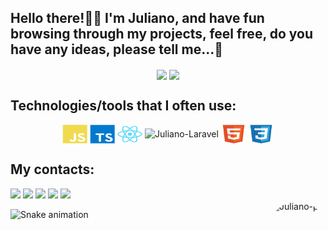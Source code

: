 ## Hello there!🐱‍🏍 I'm Juliano, and have fun browsing through my projects, feel free, do you have any ideas, please tell me...😬

<div align="center">
   <img height=165 align="center" src="https://github-readme-stats.vercel.app/api/top-langs/?username=julianofrodrigues&layout=compact&theme=tokyonight"/>
    <img height=165 align="center" src="https://github-readme-stats.vercel.app/api?username=julianofrodrigues&count_private=true&show_icons=true&theme=tokyonight"/>
  
</div>

## Technologies/tools that I often use:

<p align="center">
  <img align="center" alt="Juliano-Js" height="30" width="40" src="https://raw.githubusercontent.com/devicons/devicon/master/icons/javascript/javascript-plain.svg">
  <img align="center" alt="Juliano-Ts" height="30" width="40" src="https://raw.githubusercontent.com/devicons/devicon/master/icons/typescript/typescript-plain.svg">
  <img align="center" alt="Juliano-React" height="30" width="40" src="https://raw.githubusercontent.com/devicons/devicon/master/icons/react/react-original.svg">
  <img align="center" alt="Juliano-Laravel" height="30" width="40" src="https://cdn.jsdelivr.net/gh/devicons/devicon/icons/laravel/laravel-plain-wordmark.svg">
  <img align="center" alt="Juliano-HTML" height="30" width="40" src="https://raw.githubusercontent.com/devicons/devicon/master/icons/html5/html5-original.svg">
  <img align="center" alt="Juliano-CSS" height="30" width="40" src="https://raw.githubusercontent.com/devicons/devicon/master/icons/css3/css3-original.svg">
</p>
  
  ## My contacts:
 <img align="right" alt="Juliano-pic" height="200" style="margin-top:20px; border-radius:50px;" src="https://i.imgur.com/CEoqRm8.png">   
 <div>
<a href = "mailto:julianof.rodrigues@hotmail.com"><img src="https://img.shields.io/badge/Microsoft_Outlook-0078D4?style=for-the-badge&logo=microsoft-outlook&logoColor=white" target="_blank"></a>
<a href = "mailto:julianof.rodrigues@gmail.com"><img src="https://img.shields.io/badge/-Gmail-%23333?style=for-the-badge&logo=gmail&logoColor=white" target="_blank"></a>
 <a href="https://www.linkedin.com/in/juliano-ferreira-41534b1a4/" target="_blank"><img src="https://img.shields.io/badge/-LinkedIn-%230077B5?style=for-the-badge&logo=linkedin&logoColor=white" target="_blank"></a>
 <a href = "https://www.facebook.com/juliano.ferreirarodrigues/"><img src="https://img.shields.io/badge/Messenger-00B2FF?style=for-the-badge&logo=messenger&logoColor=white" target="_blank"></a>
 <a href="https://www.instagram.com/julianof.rodrigues/" target="_blank"><img src="https://img.shields.io/badge/-Instagram-%23E4405F?style=for-the-badge&logo=instagram&logoColor=white" target="_blank"></a>
 </div>
 
 ![Snake animation](https://github.com/julianofrodrigues/julianofrodrigues/blob/output/github-contribution-grid-snake.svg)
  
 
